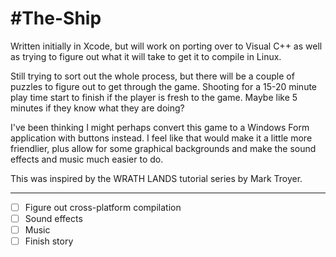 #The-Ship
========
Written initially in Xcode, but will work on porting over to Visual C++ as well as trying to figure out
what it will take to get it to compile in Linux.

Still trying to sort out the whole process, but there will be a couple of puzzles to figure out to get
through the game. Shooting for a 15-20 minute play time start to finish if the player is fresh to the game.
Maybe like 5 minutes if they know what they are doing?

I've been thinking I might perhaps convert this game to a Windows Form application with buttons instead. I feel like that would make it a little more friendlier, plus allow for some graphical backgrounds and make the sound effects and music much easier to do. 

This was inspired by the WRATH LANDS tutorial series by Mark Troyer.

---
- [ ] Figure out cross-platform compilation
- [ ] Sound effects
- [ ] Music
- [ ] Finish story